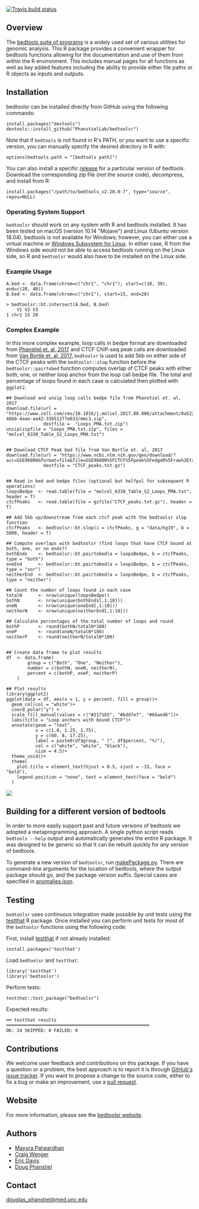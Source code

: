 [![Travis build status](https://travis-ci.org/PhanstielLab/bedtoolsr.svg?branch=master)](https://travis-ci.org/PhanstielLab/bedtoolsr)

## Overview

The [bedtools suite of programs](https://bedtools.readthedocs.io/) is a widely used set of various utilities for genomic analysis. This R package provides a convenient wrapper for bedtools functions allowing for the documentation and use of them from within the R environment. This includes manual pages for all functions as well as key added features including the ability to provide either file paths or R objects as inputs and outputs.

## Installation

bedtoolsr can be installed directly from GitHub using the following commands:

```
install.packages("devtools")
devtools::install_github("PhanstielLab/bedtoolsr")
```

Note that if `bedtools` is not found in R's PATH, or you want to use a specific version, you can manually specify the desired directory in R with:

```
options(bedtools.path = "[bedtools path]")
```

You can also install a specific [release](https://github.com/PhanstielLab/bedtoolsr/releases) for a particular version of bedtools. Download the corresponding zip file (*not* the source code), decompress, and install from R:

```
install.packages("/path/to/bedtools_v2.28.0-7", type="source", repos=NULL)
```

### Operating System Support

`bedtoolsr` should work on any system with R and bedtools installed. It has been tested on macOS (version 10.14 "Mojave") and Linux (Ubuntu version 18.04). bedtools is not available for Windows; however, you can either use a virtual machine or [Windows Subsystem for Linux](https://docs.microsoft.com/en-us/windows/wsl/install-win10). In either case, R from the Windows side would not be able to access bedtools running on the Linux side, so R and `bedtoolsr` would also have to be installed on the Linux side.

### Example Usage

```
A.bed <- data.frame(chrom=c("chr1", "chr1"), start=c(10, 30), end=c(20, 40))
B.bed <- data.frame(chrom=c("chr1"), start=15, end=20)

> bedtoolsr::bt.intersect(A.bed, B.bed)
    V1 V2 V3
1 chr1 15 20
```

### Complex Example

In this more complex example, loop calls in bedpe format are downloaded from [Phanstiel et. al, 2017](https://www.cell.com/molecular-cell/fulltext/S1097-2765(17)30603-2?_returnURL=https%3A%2F%2Flinkinghub.elsevier.com%2Fretrieve%2Fpii%2FS1097276517306032%3Fshowall%3Dtrue) and CTCF ChIP-seq peak calls are downloaded from [Van Bortle et. al, 2017.](https://genomebiology.biomedcentral.com/articles/10.1186/s13059-017-1310-3) `bedtoolsr` is used to add 5kb on either side of the CTCF peaks with the `bedtoolsr::slop` function before the `bedtoolsr::pairtobed` function computes overlap of CTCF peaks with either both, one, or neither loop anchor from the loop call bedpe file. The total and percentage of loops found in each case is calculated then plotted with `ggplot2`.

```
## Download and unzip loop calls bedpe file from Phanstiel et. al, 2017
download.file(url = "https://www.cell.com/cms/10.1016/j.molcel.2017.08.006/attachment/0a5229f1-46bb-4aae-aa42-33651377e633/mmc3.zip",
              destfile =  "Loops_PMA.txt.zip")
unzip(zipfile = "Loops_PMA.txt.zip", files = "molcel_6338_Table_S2_Loops_PMA.txt")


## Download CTCF Peak bed file from Van Bortle et. al, 2017
download.file(url = "https://www.ncbi.nlm.nih.gov/geo/download/?acc=GSE96800&format=file&file=GSE96800%5FCTCF%5Fpeak%5FedgeR%5Fraw%2Etxt%2Egz",
              destfile = "CTCF_peaks.txt.gz")


## Read in bed and bedpe files (optional but helfpul for subsequent R operations)
loopsBedpe  <- read.table(file = "molcel_6338_Table_S2_Loops_PMA.txt", header = T)
ctcfPeaks   <- read.table(file = gzfile("CTCF_peaks.txt.gz"), header = T)

## Add 5kb up/downstream from each ctcf peak with the bedtoolsr slop function
ctcfPeaks   <- bedtoolsr::bt.slop(i = ctcfPeaks, g = "data/hg19", b = 5000, header = T)

## Compute overlaps with bedtoolsr (find loops that have CTCF bound at both, one, or no ends?)
bothEnds    <- bedtoolsr::bt.pairtobed(a = loopsBedpe, b = ctcfPeaks, type = "both")
oneEnd      <- bedtoolsr::bt.pairtobed(a = loopsBedpe, b = ctcfPeaks, type = "xor")
neitherEnd  <- bedtoolsr::bt.pairtobed(a = loopsBedpe, b = ctcfPeaks, type = "neither")

## Count the number of loops found in each case
totalN      <- nrow(unique(loopsBedpe))
bothN       <- nrow(unique(bothEnds[,1:10]))
oneN        <- nrow(unique(oneEnd[,1:10]))
neitherN    <- nrow(unique(neitherEnd[,1:10]))

## Calculate percentages of the total number of loops and round
bothP       <- round(bothN/totalN*100)
oneP        <- round(oneN/totalN*100)
neitherP    <- round(neitherN/totalN*100)


## Create data frame to plot results
df  <- data.frame(
        group = c("Both", "One", "Neither"),
        number = c(bothN, oneN, neitherN),
        percent = c(bothP, oneP, neitherP)
    )

## Plot results
library(ggplot2)
ggplot(data = df, aes(x = 1, y = percent, fill = group))+
  geom_col(col = "white")+
  coord_polar("y") + 
  scale_fill_manual(values = c("#2171b5", "#bdd7e7", "#6baed6"))+
  labs(title = "Loop anchors with bound CTCF")+
  annotate(geom = "text",
           x = c(1.0, 1.25, 1.75),
           y = c(60, 8, 17.25),
           label = paste0(df$group, " (", df$percent, "%)"),
           col = c("white", "white", "black"),
           size = 4.5)+
  theme_void()+
  theme(
    plot.title = element_text(hjust = 0.5, vjust = -15, face = "bold"),
    legend.position = "none", text = element_text(face = "bold")
  )
```

![](img/exampleResults.png)

## Building for a different version of bedtools

In order to more easily support past and future versions of bedtools we adopted a metaprogramming approach.  A single python script reads `bedtools --help` output and automatically generates the entire R package. It was designed to be generic so that it can be rebuilt quickly for any version of bedtools.

To generate a new version of `bedtoolsr`, run [makePackage.py](https://github.com/PhanstielLab/bedtoolsr/blob/master/dev/makePackage.py). There are command-line arguments for the location of bedtools, where the output package should go, and the package version suffix. Special cases are specified in [anomalies.json](https://github.com/PhanstielLab/bedtoolsr/blob/master/dev/anomalies.json).

## Testing

`bedtoolsr` uses continuous integration made possible by unit tests using the [testthat](https://github.com/r-lib/testthat) R package.  Once installed you can perform unit tests for most of the `bedtoolsr` functions using the following code:

First, install [testthat](https://github.com/r-lib/testthat) if not already installed:
```
install.packages('testthat')
````

Load `bedtoolsr` and `testthat`:
```
library('testthat')
library('bedtoolsr')
```

Perform tests:
```
testthat::test_package("bedtoolsr")
```

Expected results:
```
══ testthat results  ══════════════════════════════════════════════════════
OK: 24 SKIPPED: 0 FAILED: 0
```

## Contributions

We welcome user feedback and contributions on this package. If you have a question or a problem, the best approach is to report it is through [GitHub's issue tracker](https://github.com/PhanstielLab/bedtoolsr/issues). If you want to propose a change to the source code, either to fix a bug or make an improvement, use a [pull request](https://github.com/PhanstielLab/bedtoolsr/pulls).

## Website

For more information, please see the [bedtoolsr website](http://phanstiel-lab.med.unc.edu/bedtoolsr.html).

## Authors

* [Mayura Patwardhan](https://github.com/mayurapatwardhan)
* [Craig Wenger](https://github.com/cwenger)
* [Eric Davis](https://github.com/EricSDavis)
* [Doug Phanstiel](https://github.com/dphansti)

## Contact

douglas_phanstiel@med.unc.edu
